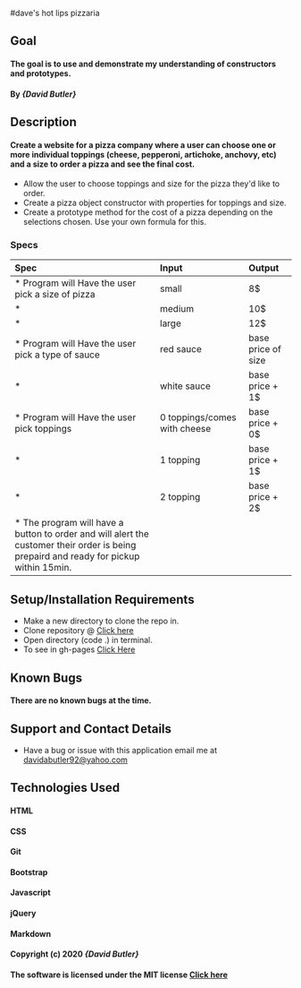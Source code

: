 #dave's hot lips pizzaria
## Goal 

#### The goal is to use and demonstrate my understanding of constructors and prototypes.
#### By _**{David Butler}**_

## Description
#### Create a website for a pizza company where a user can choose one or more individual toppings (cheese, pepperoni, artichoke, anchovy, etc) and a size to order a pizza and see the final cost.
* Allow the user to choose toppings and size for the pizza they'd like to order.
* Create a pizza object constructor with properties for toppings and size.
* Create a prototype method for the cost of a pizza depending on the selections chosen. Use your own formula for this.

### Specs
| Spec | Input | Output |
| :-------------     | :------------- | :------------- |
| * Program will Have the user pick a size of pizza | small | 8$
| * | medium | 10$
| * | large | 12$
| * Program will Have the user pick a type of sauce | red sauce | base price of size
| * | white sauce | base price + 1$
| * Program will Have the user pick toppings        | 0 toppings/comes with cheese | base price + 0$ 
| * | 1 topping | base price + 1$
| * | 2 topping | base price + 2$
| * The program will have a button to order and will alert the customer their order is being prepaird and ready for pickup within 15min.


## Setup/Installation Requirements
* Make a new directory to clone the repo in.
* Clone repository @ [Click here](https://github.com/davidabutler92/pig-dice.git)
* Open directory (code .) in terminal.
* To see in gh-pages [Click Here](https://davidabutler92.github.io/pig-dice/)  

## Known Bugs 
#### There are no known bugs at the time.

## Support and Contact Details
* Have a bug or issue with this application email me at davidabutler92@yahoo.com

## Technologies Used 
#### HTML
#### CSS
#### Git 
#### Bootstrap
#### Javascript
#### jQuery 
#### Markdown

#### Copyright (c) 2020 **_{David Butler}_**
#### The software is licensed under the MIT license [Click here](LICENSE.md)
